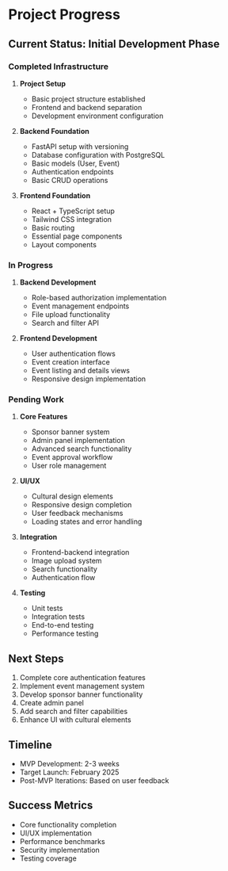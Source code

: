# Project Progress

## Current Status: Initial Development Phase

### Completed Infrastructure

1. **Project Setup**
   - Basic project structure established
   - Frontend and backend separation
   - Development environment configuration

2. **Backend Foundation**
   - FastAPI setup with versioning
   - Database configuration with PostgreSQL
   - Basic models (User, Event)
   - Authentication endpoints
   - Basic CRUD operations

3. **Frontend Foundation**
   - React + TypeScript setup
   - Tailwind CSS integration
   - Basic routing
   - Essential page components
   - Layout components

### In Progress

1. **Backend Development**
   - Role-based authorization implementation
   - Event management endpoints
   - File upload functionality
   - Search and filter API

2. **Frontend Development**
   - User authentication flows
   - Event creation interface
   - Event listing and details views
   - Responsive design implementation

### Pending Work

1. **Core Features**
   - Sponsor banner system
   - Admin panel implementation
   - Advanced search functionality
   - Event approval workflow
   - User role management

2. **UI/UX**
   - Cultural design elements
   - Responsive design completion
   - User feedback mechanisms
   - Loading states and error handling

3. **Integration**
   - Frontend-backend integration
   - Image upload system
   - Search functionality
   - Authentication flow

4. **Testing**
   - Unit tests
   - Integration tests
   - End-to-end testing
   - Performance testing

## Next Steps

1. Complete core authentication features
2. Implement event management system
3. Develop sponsor banner functionality
4. Create admin panel
5. Add search and filter capabilities
6. Enhance UI with cultural elements

## Timeline

- MVP Development: 2-3 weeks
- Target Launch: February 2025
- Post-MVP Iterations: Based on user feedback

## Success Metrics

- Core functionality completion
- UI/UX implementation
- Performance benchmarks
- Security implementation
- Testing coverage
